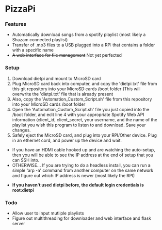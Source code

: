 # PizzaPi

### Features

* Automatically download songs from a spotify playlist (most likely a Shazam connected playlist)
* Transfer of .mp3 files to a USB plugged into a RPI that contains a folder with a specific name
* ~~A web interface for file management~~ Not yet perfected

### Setup

1. Download dietpi and mount to MicroSD card
2. Plug MicroSD card back into computer, and copy the 'dietpi.txt' file from this git repository into your MicroSD cards /boot folder (This will overwrite the 'dietpi.txt' file that is already present
3. Also, copy the 'Automation_Custom_Script.sh' file from this repository into your MicroSD cards /boot folder
4. Open the 'Automation_Custom_Script.sh' file you just copied into the /boot folder, and edit line 4 with your appropriate Spotify Web API information (client_id, client_secret, your username, and the name of the playlist you wish this program to listen to and download. Save your changes.
5. Safely eject the MicroSD card, and plug into your RPI/Other device. Plug in an ethernet cord, and power up the device and wait.

- If you have an HDMI cable hooked up and are watching the auto-setup, then you will be able to see the IP address at the end of setup that you can SSH into.
- OTHERWISE... If you are trying to do a headless install, you can run a simple 'arp -a' command from another computer on the same network and figure out which IP address is newer (most likely the RPI)

* **If you haven't used dietpi before, the default login credentials is root:dietpi**

### Todo

* Allow user to input mutliple playlists
* Figure out multithreading for downloader and web interface and flask server
